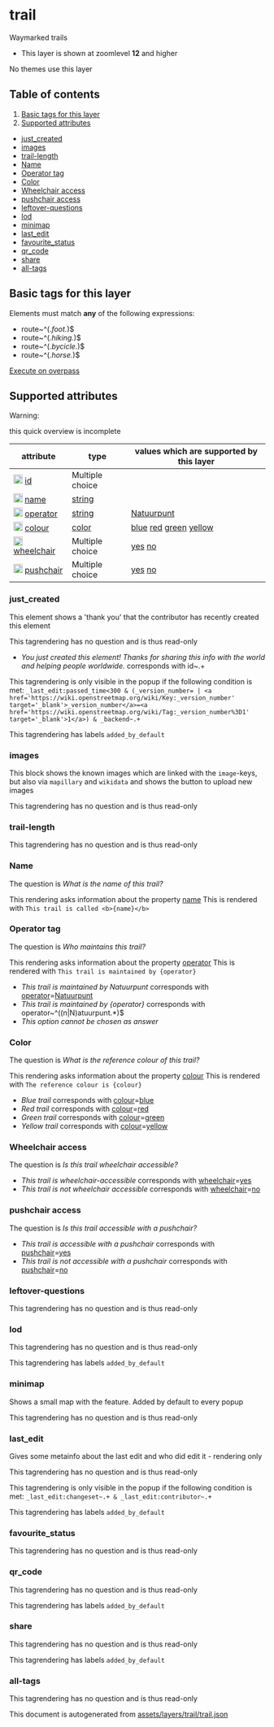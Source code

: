 [//]: # (WARNING: this file is automatically generated. Please find the sources at the bottom and edit those sources)



 trail 
=======





Waymarked trails






  - This layer is shown at zoomlevel **12** and higher


No themes use this layer


## Table of contents

1. [ Basic tags for this layer ](#-basic-tags-for-this-layer-)
2. [ Supported attributes ](#-supported-attributes-)
  - [just_created](#just_created)
  - [images](#images)
  - [trail-length](#trail-length)
  - [Name](#name)
  - [Operator tag](#operator-tag)
  - [Color](#color)
  - [Wheelchair access](#wheelchair-access)
  - [pushchair access](#pushchair-access)
  - [leftover-questions](#leftover-questions)
  - [lod](#lod)
  - [minimap](#minimap)
  - [last_edit](#last_edit)
  - [favourite_status](#favourite_status)
  - [qr_code](#qr_code)
  - [share](#share)
  - [all-tags](#all-tags)

 Basic tags for this layer 
---------------------------



Elements must match **any** of the following expressions:

 - route~^(.*foot.*)$
 - route~^(.*hiking.*)$
 - route~^(.*bycicle.*)$
 - route~^(.*horse.*)$

[Execute on overpass](http://overpass-turbo.eu/?Q=%5Bout%3Ajson%5D%5Btimeout%3A90%5D%3B%28%20%20%20%20nwr%5B%22route%22~%22%5E%28.*foot.*%29%24%22%5D%28%7B%7Bbbox%7D%7D%29%3B%0A%20%20%20%20nwr%5B%22route%22~%22%5E%28.*hiking.*%29%24%22%5D%28%7B%7Bbbox%7D%7D%29%3B%0A%20%20%20%20nwr%5B%22route%22~%22%5E%28.*bycicle.*%29%24%22%5D%28%7B%7Bbbox%7D%7D%29%3B%0A%20%20%20%20nwr%5B%22route%22~%22%5E%28.*horse.*%29%24%22%5D%28%7B%7Bbbox%7D%7D%29%3B%0A%29%3Bout%20body%3B%3E%3Bout%20skel%20qt%3B)



 Supported attributes 
----------------------



Warning: 

this quick overview is incomplete



attribute | type | values which are supported by this layer
----------- | ------ | ------------------------------------------
[<img src='https://mapcomplete.org/assets/svg/statistics.svg' height='18px'>](https://taginfo.openstreetmap.org/keys/id#values) [id](https://wiki.openstreetmap.org/wiki/Key:id) | Multiple choice | 
[<img src='https://mapcomplete.org/assets/svg/statistics.svg' height='18px'>](https://taginfo.openstreetmap.org/keys/name#values) [name](https://wiki.openstreetmap.org/wiki/Key:name) | [string](../SpecialInputElements.md#string) | 
[<img src='https://mapcomplete.org/assets/svg/statistics.svg' height='18px'>](https://taginfo.openstreetmap.org/keys/operator#values) [operator](https://wiki.openstreetmap.org/wiki/Key:operator) | [string](../SpecialInputElements.md#string) | [Natuurpunt](https://wiki.openstreetmap.org/wiki/Tag:operator%3DNatuurpunt)
[<img src='https://mapcomplete.org/assets/svg/statistics.svg' height='18px'>](https://taginfo.openstreetmap.org/keys/colour#values) [colour](https://wiki.openstreetmap.org/wiki/Key:colour) | [color](../SpecialInputElements.md#color) | [blue](https://wiki.openstreetmap.org/wiki/Tag:colour%3Dblue) [red](https://wiki.openstreetmap.org/wiki/Tag:colour%3Dred) [green](https://wiki.openstreetmap.org/wiki/Tag:colour%3Dgreen) [yellow](https://wiki.openstreetmap.org/wiki/Tag:colour%3Dyellow)
[<img src='https://mapcomplete.org/assets/svg/statistics.svg' height='18px'>](https://taginfo.openstreetmap.org/keys/wheelchair#values) [wheelchair](https://wiki.openstreetmap.org/wiki/Key:wheelchair) | Multiple choice | [yes](https://wiki.openstreetmap.org/wiki/Tag:wheelchair%3Dyes) [no](https://wiki.openstreetmap.org/wiki/Tag:wheelchair%3Dno)
[<img src='https://mapcomplete.org/assets/svg/statistics.svg' height='18px'>](https://taginfo.openstreetmap.org/keys/pushchair#values) [pushchair](https://wiki.openstreetmap.org/wiki/Key:pushchair) | Multiple choice | [yes](https://wiki.openstreetmap.org/wiki/Tag:pushchair%3Dyes) [no](https://wiki.openstreetmap.org/wiki/Tag:pushchair%3Dno)




### just_created 



This element shows a 'thank you' that the contributor has recently created this element

This tagrendering has no question and is thus read-only





  - *You just created this element! Thanks for sharing this info with the world and helping people worldwide.*  corresponds with  id~.+


This tagrendering is only visible in the popup if the following condition is met: `_last_edit:passed_time<300 & (_version_number= | <a href='https://wiki.openstreetmap.org/wiki/Key:_version_number' target='_blank'>_version_number</a>=<a href='https://wiki.openstreetmap.org/wiki/Tag:_version_number%3D1' target='_blank'>1</a>) & _backend~.+`

This tagrendering has labels  `added_by_default`



### images 



This block shows the known images which are linked with the `image`-keys, but also via `mapillary` and `wikidata` and shows the button to upload new images

This tagrendering has no question and is thus read-only





### trail-length 



This tagrendering has no question and is thus read-only





### Name 



The question is  *What is the name of this trail?*

This rendering asks information about the property  [name](https://wiki.openstreetmap.org/wiki/Key:name) This is rendered with  `This trail is called <b>{name}</b>`



### Operator tag 



The question is  *Who maintains this trail?*

This rendering asks information about the property  [operator](https://wiki.openstreetmap.org/wiki/Key:operator) This is rendered with  `This trail is maintained by {operator}`



  - *This trail is maintained by Natuurpunt*  corresponds with  <a href='https://wiki.openstreetmap.org/wiki/Key:operator' target='_blank'>operator</a>=<a href='https://wiki.openstreetmap.org/wiki/Tag:operator%3DNatuurpunt' target='_blank'>Natuurpunt</a>
  - *This trail is maintained by {operator}*  corresponds with  operator~^((n|N)atuurpunt.*)$
  - _This option cannot be chosen as answer_




### Color 



The question is  *What is the reference colour of this trail?*

This rendering asks information about the property  [colour](https://wiki.openstreetmap.org/wiki/Key:colour) This is rendered with  `The reference colour is {colour}`



  - *Blue trail*  corresponds with  <a href='https://wiki.openstreetmap.org/wiki/Key:colour' target='_blank'>colour</a>=<a href='https://wiki.openstreetmap.org/wiki/Tag:colour%3Dblue' target='_blank'>blue</a>
  - *Red trail*  corresponds with  <a href='https://wiki.openstreetmap.org/wiki/Key:colour' target='_blank'>colour</a>=<a href='https://wiki.openstreetmap.org/wiki/Tag:colour%3Dred' target='_blank'>red</a>
  - *Green trail*  corresponds with  <a href='https://wiki.openstreetmap.org/wiki/Key:colour' target='_blank'>colour</a>=<a href='https://wiki.openstreetmap.org/wiki/Tag:colour%3Dgreen' target='_blank'>green</a>
  - *Yellow trail*  corresponds with  <a href='https://wiki.openstreetmap.org/wiki/Key:colour' target='_blank'>colour</a>=<a href='https://wiki.openstreetmap.org/wiki/Tag:colour%3Dyellow' target='_blank'>yellow</a>




### Wheelchair access 



The question is  *Is this trail wheelchair accessible?*





  - *This trail is wheelchair-accessible*  corresponds with  <a href='https://wiki.openstreetmap.org/wiki/Key:wheelchair' target='_blank'>wheelchair</a>=<a href='https://wiki.openstreetmap.org/wiki/Tag:wheelchair%3Dyes' target='_blank'>yes</a>
  - *This trail is not wheelchair accessible*  corresponds with  <a href='https://wiki.openstreetmap.org/wiki/Key:wheelchair' target='_blank'>wheelchair</a>=<a href='https://wiki.openstreetmap.org/wiki/Tag:wheelchair%3Dno' target='_blank'>no</a>




### pushchair access 



The question is  *Is this trail accessible with a pushchair?*





  - *This trail is accessible with a pushchair*  corresponds with  <a href='https://wiki.openstreetmap.org/wiki/Key:pushchair' target='_blank'>pushchair</a>=<a href='https://wiki.openstreetmap.org/wiki/Tag:pushchair%3Dyes' target='_blank'>yes</a>
  - *This trail is not accessible with a pushchair*  corresponds with  <a href='https://wiki.openstreetmap.org/wiki/Key:pushchair' target='_blank'>pushchair</a>=<a href='https://wiki.openstreetmap.org/wiki/Tag:pushchair%3Dno' target='_blank'>no</a>




### leftover-questions 



This tagrendering has no question and is thus read-only





### lod 



This tagrendering has no question and is thus read-only



This tagrendering has labels  `added_by_default`



### minimap 



Shows a small map with the feature. Added by default to every popup

This tagrendering has no question and is thus read-only





### last_edit 



Gives some metainfo about the last edit and who did edit it - rendering only

This tagrendering has no question and is thus read-only



This tagrendering is only visible in the popup if the following condition is met: `_last_edit:changeset~.+ & _last_edit:contributor~.+`

This tagrendering has labels  `added_by_default`



### favourite_status 



This tagrendering has no question and is thus read-only





### qr_code 



This tagrendering has no question and is thus read-only



This tagrendering has labels  `added_by_default`



### share 



This tagrendering has no question and is thus read-only



This tagrendering has labels  `added_by_default`



### all-tags 



This tagrendering has no question and is thus read-only

 

This document is autogenerated from [assets/layers/trail/trail.json](https://github.com/pietervdvn/MapComplete/blob/develop/assets/layers/trail/trail.json)
